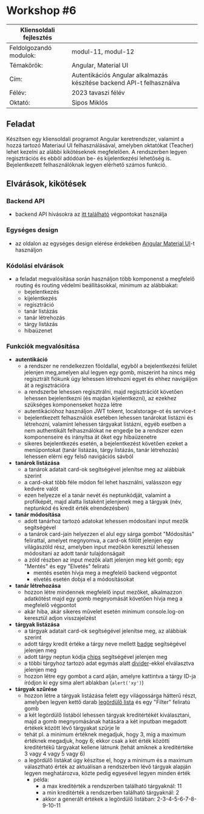 # Workshop #6

| Kliensoldali fejlesztés | |
|-----|---|
| Feldolgozandó modulok: | modul-11, modul-12 |
| Témakörök: | Angular, Material UI |
| Cím: | Autentikációs Angular alkalmazás készítése backend API-t felhasználva |
| Félév: | 2023 tavaszi félév |
| Oktató: | Sipos Miklós |

## Feladat

Készítsen egy kliensoldali programot Angular keretrendszer, valamint a hozzá tartozó Materiaul UI felhasználásával, amelyben oktatókat (Teacher) lehet kezelni az alábbi kikötéseknek megfelelően. A rendszerben legyen regisztrációs és ebből adódóan be- és kijelentkezési lehetőség is. Bejelentkezett felhasználóknak legyen elérhető számos funkció.

## Elvárások, kikötések

### Backend API

- backend API hívásokra az [itt található](https://practiceapi.nikprog.hu/swagger/index.html) végpontokat használja

### Egységes design

- az oldalon az egységes design elérése érdekében [Angular Material UI](https://material.angular.io/)-t használjon

### Kódolási elvárások

- a feladat megvalósítása során használjon több komponenst a megfelelő routing és routing védelmi beállításokkal, minimum az alábbiakat:
  - bejelentkezés
  - kijelentkezés
  - regisztráció
  - tanár listázás
  - tanár létrehozás
  - tárgy listázás
  - hibaüzenet

### Funkciók megvalósítása

- **autentikáció**
  - a rendszer ne rendelkezzen főoldallal, egyből a bejelentkezési felület jelenjen meg,amelyen alul legyen egy gomb, miszerint ha nincs még regisztrált fiókunk úgy lehessen létrehozni egyet és ehhez navigáljon át a regisztrációra
  - a rendszerbe lehessen regisztrálni, majd regisztrációt követően lehessen bejelentkezni (és majdan kijelentkezni), az ezekhez szükséges komponenseket hozza létre
  - autentikációhoz használjon JWT tokent, localstorage-ot és service-t
  - bejelentkezett felhasználók esetében lehessen tanárokat listázni és létrehozni, valamint lehessen tárgyakat listázni, egyéb esetben a nem authentikált felhasználókat ne engedje be a rendszer ezen komponenseire és irányítsa át őket egy hibaüzenetre
  - sikeres bejelentkezés esetén, a bejelentkezést követően ezeket a menüpontokat (tanár listázás, tárgy listázás, tanár létrehozás) lehessen elérni egy felső navigációs sávból
- **tanárok listázása**
  - a tanárok adatait card-ok segítségével jelenítse meg az alábbiak szerint
  - a card-okat több féle módon fel lehet használni, valásszon egy kedvére valót
  - ezen helyezze el a tanár nevét és neptunkódját, valamint a profilképét, majd alatta listaként jelenjenek meg a tárgyak (név, neptunkód és kredit érték elrendezésben)
- **tanár módosítása**
  - adott tanárhoz tartozó adatokat lehessen módosítani input mezők segítségével
  - a tanárok card-jain helyezzen el alul egy sárga gombot "Módosítás" felirattal, amelyet megnyomva, a card-ok fölött jelenjen egy világászöld rész, amelyben input mezőkön keresztül lehessen módosítani az adott tanár tulajdonságait
  - a zöld részben az input mezők alatt jelenjen meg két gomb; egy "Mentés" és egy "Elvetés" feliratú
    - mentés esetén hívja meg a megfelelő backend végpontot
    - elvetés esetén dobja el a módosításokat
- **tanár létrehozása**
  - hozzon létre mindennek megfelelő input mezőket, alkalmazzon adatkötést majd egy gomb megnyomását követően hívja meg a megfelelő végpontot
  - akár hiba, akár sikeres művelet esetén minimum console.log-on keresztül adjon visszajelzést
- **tárgyak listázása**
  - a tárgyak adatait card-ok segítségével jelenítse meg, az alábbiak szerint
  - adott tárgy kredit értéke a tárgy neve mellett [badge](https://material.angular.io/components/badge/overview) segítségével jelenjen meg
  - adott tárgy neptun kódja [chips](https://material.angular.io/components/chips/overview) segítségével jelenjen meg
  - a többi tárgyhoz tartozó adat egymás alatt [divider](https://material.angular.io/components/divider/overview8)-ekkel elválasztva jelenjen meg
  - hozzon létre egy gombot a card alján, amelyre kattintva a tárgy ID-ja íródjon ki egy sima alert ablakban (`alert('xy')`)
- **tárgyak szűrése**
  - hozzon létre a tárgyak listázása felett egy világossárga hátterű részt, amelyben legyen kettő darab [legördülő lista](https://material.angular.io/components/select/overview) és egy "Filter" feliratú gomb
  - a két legördülő listából lehessen tárgyak kreditértékét kiválasztani, majd a gomb megnyomásának hatására a két inputban megadott értékek között lévő tárgyakat szűrje le
  - tehát pl. a minimum értéknek megadjuk, hogy 3, míg a maximum értéknek megadjuk, hogy 6; ekkor csak a két érték közötti kreditértékű tárgyakat kellene látnunk (tehát amiknek a kreditértéke 3 vagy 4 vagy 5 vagy 6)
  - a legördülő listákat úgy készítse el, hogy a minimum és a maximum választható érték az aktuálisan a rendszerben lévő tárgyak alapján legyen meghatározva, közte pedig egyesével legyen minden érték
    - példa:
      - a max kreditérték a rendszerben található tárgyaknál: 11
      - a min kreditérték a rendszerben található tárgyaknál: 2
      - akkor a generált értékek a legördülő listában: 2-3-4-5-6-7-8-9-10-11

